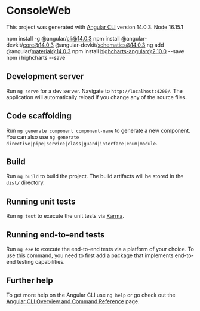 # ConsoleWeb

This project was generated with [Angular CLI](https://github.com/angular/angular-cli) version 14.0.3.
Node 16.15.1

npm install -g @angular/cli@14.0.3
npm install @angular-devkit/core@14.0.3 @angular-devkit/schematics@14.0.3
ng add @angular/material@14.0.3
npm install highcharts-angular@2.10.0 --save
npm i highcharts --save

## Development server

Run `ng serve` for a dev server. Navigate to `http://localhost:4200/`. The application will automatically reload if you change any of the source files.

## Code scaffolding

Run `ng generate component component-name` to generate a new component. You can also use `ng generate directive|pipe|service|class|guard|interface|enum|module`.

## Build

Run `ng build` to build the project. The build artifacts will be stored in the `dist/` directory.

## Running unit tests

Run `ng test` to execute the unit tests via [Karma](https://karma-runner.github.io).

## Running end-to-end tests

Run `ng e2e` to execute the end-to-end tests via a platform of your choice. To use this command, you need to first add a package that implements end-to-end testing capabilities.

## Further help

To get more help on the Angular CLI use `ng help` or go check out the [Angular CLI Overview and Command Reference](https://angular.io/cli) page.

